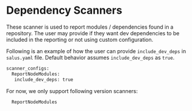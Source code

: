 # Dependency Scanners

These scanner is used to report modules / dependencies found in a repository. The user may provide if they want dev dependencies to be included in the reporting or not using custom configuration.

Following is an example of how the user can provide `include_dev_deps` in `salus.yaml` file.
Default behavior assumes `include_dev_deps` as `true`.

```sh
scanner_configs:
  ReportNodeModules:
   include_dev_deps: true
```

For now, we only support following version scanners:

```
  ReportNodeModules
```